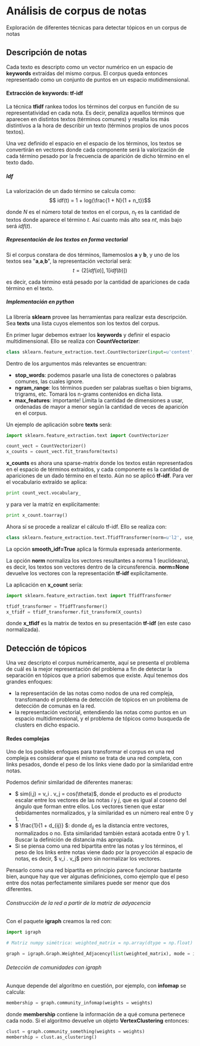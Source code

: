 # Análisis de corpus de notas

Exploración de diferentes técnicas para detectar tópicos en un corpus de notas

## Descripción de notas

Cada texto es descripto como un vector numérico en un espacio de **keywords**  extraídas del mismo corpus. El corpus queda entonces representado como un conjunto de puntos en un espacio mutidimensional.

#### Extracción de keywords: tf-idf

La técnica **tfidf** rankea todos los términos del corpus en función de su representatividad en cada nota. Es decir, penaliza aquellos términos que aparecen en distintos textos (términos comunes) y resalta los más distintivos a la hora de describir un texto (términos propios de unos pocos textos).

Una vez definido el espacio en el espacio de los términos, los textos se convertirán en vectores donde cada componente será la valorización de cada término pesado por la frecuencia de aparición de dicho término en el texto dado.

##### Idf
La valorización de un dado término se calcula como:
$$ idf(t) = 1 + log(\frac{1 + N}{1 + n_t})$$

donde $N$ es el número total de textos en el corpus, $n_t$ es la cantidad de textos donde aparece el término $t$. Así cuanto más alto sea $nt$, más bajo será $idf(t)$.

##### Representación de los textos en forma vectorial
Si el corpus constara de dos términos, llamemoslos **a** y **b**, y uno de los textos sea "**a**,**a**,**b**", la representación vectorial será:
$$ t = (2[idf(a)], 1[idf(b)]) $$  

es decir, cada término está pesado por la cantidad de apariciones de cada término en el texto.

##### Implementación en python
La librería **sklearn** provee las herramientas para realizar esta descripción. Sea **texts** una lista cuyos elementos son los textos del corpus.

En primer lugar debemos extraer los **keywords** y definir el espacio multidimensional. Ello se realiza con **CountVectorizer**:
```python
class sklearn.feature_extraction.text.CountVectorizer(input=u'content', encoding=u'utf-8', decode_error=u'strict', strip_accents=None, lowercase=True, preprocessor=None, tokenizer=None, stop_words=None, token_pattern=u'(?u)\b\w\w+\b', ngram_range=(1, 1), analyzer=u'word', max_df=1.0, min_df=1, max_features=None, vocabulary=None, binary=False, dtype=<type 'numpy.int64'>)
```
Dentro de los argumentos más relevantes se encuentran:
- **stop_words**: podemos pasarle una lista de conectores o palabras comunes, las cuales ignore.
- **ngram_range**: los términos pueden ser palabras sueltas o bien bigrams, trigrams, etc. Tomará los n-grams contenidos en dicha lista.
- **max_features**: importante! Limita la cantidad de dimensiones a usar, ordenadas de mayor a menor según la cantidad de veces de aparición en el corpus.

Un ejemplo de aplicación sobre **texts** será:

```python
import sklearn.feature_extraction.text import CountVectorizer

count_vect = CountVectorizer()
x_counts = count_vect.fit_transform(texts)
```

**x_counts** es ahora una sparse-matrix donde los textos están representados en el espacio de términos extraídos, y cada componente es la cantidad de apariciones de un dado término en el texto. Aún no se aplicó **tf-idf**.
Para ver el vocabulario extraído se aplica:

```python
print count_vect.vocabulary_
```

y para ver la matriz en explícitamente:

```python
print x_count.toarray()
```

Ahora sí se procede a realizar el cálculo tf-idf. Ello se realiza con:
```python
class sklearn.feature_extraction.text.TfidfTransformer(norm=u'l2', use_idf=True, smooth_idf=True, sublinear_tf=False)
```
La opción **smooth_idf=True** aplica la fórmula expresada anteriormente. 

La opción **norm** normaliza los vectores resultantes a norma 1 (euclideana), es decir, los textos son vectores dentro de la circunsferencia. **norm=None** devuelve los vectores con la representación **tf-idf** explicitamente.

La aplicación en **x_count** sería:

```python
import sklearn.feature_extraction.text import TfidfTransformer

tfidf_transformer = TfidfTransformer()
x_tfidf = tfidf_transformer.fit_transform(X_counts)
```

donde **x_tfidf** es la matrix de textos en su presentación **tf-idf** (en este caso normalizada).

## Detección de tópicos

Una vez descripto el corpus numéricamente, aquí se presenta el problema de cuál es la mejor representación del problema a fin de detectar la separación en tópicos que a priori sabemos que existe.
Aquí tenemos dos grandes enfoques: 
- la representación de las notas como nodos de una red compleja, transfomando el problema de detección de tópicos en un problema de detección de comunas en la red.
- la representación vectorial, entendiendo las notas como puntos en un espacio multidimensional, y el problema de tópicos como busqueda de clusters en dicho espacio.

#### Redes complejas

Uno de los posibles enfoques para transformar el corpus en una red compleja es considerar que el mismo se trata de una red completa, con links pesados, donde el peso de los links viene dado por la similaridad entre notas.

Podemos definir similaridad de diferentes maneras:
- $ sim(i,j) = v_i . v_j = cos(\theta)$, donde el producto es el producto escalar entre los vectores de las notas $i$ y $j$, que es igual al coseno del ángulo que forman entre ellos. Los vectores tienen que estar debidamentes normalizados, y la similaridad es un número real entre $0$ y $1$.
- $ \frac{1}{1 + d_{ij}} $: donde $d_{ij}$ es la distancia entre vectores, normalizados o no. Esta similaridad también estará acotada entre 0 y 1. Buscar la definición de distancia más apropiada.
- Si se piensa como una red bipartita entre las notas y los términos, el peso de los links entre notas viene dado por la proyección al espacio de notas, es decir, $ v_i . v_j$ pero sin normalizar los vectores. 

Pensarlo como una red bipartita en principio parece funcionar bastante bien, aunque hay que ver algunas definiciones, como ejemplo que el peso entre dos notas perfectamente similares puede ser menor que dos diferentes.


###### Construcción de la red a partir de la matriz de adyacencia

Con el paquete **igraph** creamos la red con:
```python
import igraph

# Matriz numpy simétrica: weighted_matrix = np.array(dtype = np.float)

graph = igraph.Graph.Weighted_Adjacency(list(weighted_matrix), mode = igraph.ADJ_MAX)
```

###### Detección de comunidades con igraph

Aunque depende del algoritmo en cuestión, por ejemplo, con **infomap** se calcula:
```python
membership = graph.community_infomap(weights = weights)
```

donde **membership** contiene la información de a qué comuna pertenece cada nodo.
Si el algoritmo devuelve un objeto **VertexClustering** entonces:

```python
clust = graph.community_something(weights = weights)
membership = clust.as_clustering()
```







